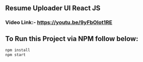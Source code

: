 ## Resume Uploader UI React JS 
### Video Link:- https://youtu.be/9yFbOIot1RE

## To Run this Project via NPM follow below:

```bash
npm install
npm start
```
